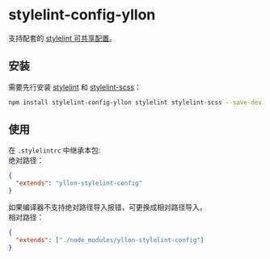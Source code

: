 # stylelint-config-yllon

支持配套的 [stylelint 可共享配置](https://stylelint.io/user-guide/configure)。

## 安装

需要先行安装 [stylelint](https://www.npmjs.com/package/stylelint) 和 [stylelint-scss](https://www.npmjs.com/package/stylelint-scss)：

```bash
npm install stylelint-config-yllon stylelint stylelint-scss --save-dev
```

## 使用

在 `.stylelintrc` 中继承本包:<br/>
绝对路径：

```json
{
  "extends": "yllon-stylelint-config"
}
```

如果编译器不支持绝对路径导入报错，可更换成相对路径导入。<br/>
相对路径：
```json
{
  "extends": ["./node_modules/yllon-stylelint-config"]
}
```